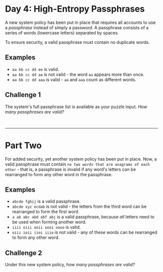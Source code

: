 # Day 4: High-Entropy Passphrases

A new system policy has been put in place that requires all accounts to use a *passphrase* instead of simply a pass*word*. A passphrase consists of a series of words (lowercase letters) separated by spaces.

To ensure security, a valid passphrase must contain no duplicate words.

## Examples

- `aa bb cc dd ee` is valid.
- `aa bb cc dd aa` is not valid - the word `aa` appears more than once.
- `aa bb cc dd aaa` is valid - `aa` and `aaa` count as different words.

## Challenge 1

The system's full passphrase list is available as your puzzle input. *How many passphrases are valid?*

<br><hr>

# Part Two

For added security, yet another system policy has been put in place. Now, a valid passphrase must contain `no two words that are anagrams of each other` - that is, a passphrase is invalid if any word's letters can be rearranged to form any other word in the passphrase.

## Examples

- `abcde fghij` is a valid passphrase.
- `abcde xyz ecdab` is not valid - the letters from the third word can be rearranged to form the first word.
- `a ab abc abd abf abj` is a valid passphrase, because *all* letters need to be used when forming another word.
- `iiii oiii ooii oooi oooo` is valid.
- `oiii ioii iioi iiio` is not valid - any of these words can be rearranged to form any other word.

## Challenge 2

Under this new system policy, *how many passphrases are valid?*